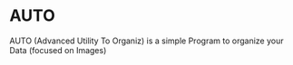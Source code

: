 # AUTO
AUTO (Advanced Utility To Organiz) is a simple Program to organize your Data (focused on Images)
